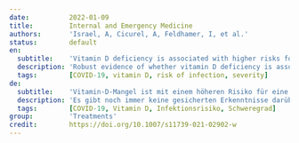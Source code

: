 ```yaml
---
date:          2022-01-09
title:         Internal and Emergency Medicine
authors:       'Israel, A, Cicurel, A, Feldhamer, I, et al.'
status:        default
en:
  subtitle:    'Vitamin D deficiency is associated with higher risks for SARS-CoV-2 infection and COVID-19 severity: a retrospective case–control study'
  description: 'Robust evidence of whether vitamin D deficiency is associated with COVID-19 infection and its severity is still lacking. The aim of the study was to evaluate the association between vitamin D levels and the risks of SARS-CoV-2 infection and severe disease in those infected. A retrospective study was carried out among members of Clalit Health Services (CHS), the largest healthcare organization in Israel, between March 1 and October 31, 2020. We created two matched case–control groups of individuals for which vitamin D levels and body mass index (BMI) were available before the pandemic: group (A), in which 41,757 individuals with positive SARS-CoV-2 PCR tests were matched with 417,570 control individuals without evidence of infection, and group (B), in which 2533 patients hospitalized in severe condition for COVID-19 were matched with 2533 patients who were tested positive for SARS-CoV-2, but were not hospitalized. Conditional logistic models were fitted in each of the groups to assess the association between vitamin D levels and outcome. An inverse correlation was demonstrated between the level of vitamin D and the risks of SARS-CoV-2 infection and of severe disease in those infected. Patients with very low vitamin D levels (< 30 nmol/L) had the highest risks for SARS-CoV-2 infection and also for severe COVID-19. In this large observational population study, we show a significant association between vitamin D deficiency and the risks of SARS-CoV-2 infection and of severe disease in those infected.'
  tags:        [COVID-19, vitamin D, risk of infection, severity]
de:
  subtitle:    'Vitamin-D-Mangel ist mit einem höheren Risiko für eine SARS-CoV-2-Infektion und einen höheren COVID-19-Schweregrad verbunden: eine retrospektive Fall-Kontroll-Studie'
  description: 'Es gibt noch immer keine gesicherten Erkenntnisse darüber, ob ein Vitamin-D-Mangel mit einer COVID-19-Infektion und deren Schweregrad zusammenhängt. Ziel der Studie war es, den Zusammenhang zwischen dem Vitamin-D-Spiegel und dem Risiko einer SARS-CoV-2-Infektion und einer schweren Erkrankung bei den Infizierten zu untersuchen. Zwischen dem 1. März und dem 31. Oktober 2020 wurde eine retrospektive Studie unter den Mitgliedern von Clalit Health Services (CHS), der größten Gesundheitseinrichtung in Israel, durchgeführt. Es wurden zwei gematchte Fall-Kontroll-Gruppen von Personen gebildet, für die Vitamin-D-Spiegel und Body-Mass-Index (BMI) vor der Pandemie verfügbar waren: Gruppe (A), in der 41 757 Personen mit positiven SARS-CoV-2-PCR-Tests mit 417 570 Kontrollpersonen ohne Anzeichen einer Infektion gematched wurden, und Gruppe (B), in der 2533 Patienten, die wegen COVID-19 in schwerem Zustand hospitalisiert wurden, mit 2533 Patienten gematched wurden, die positiv auf SARS-CoV-2 getestet, aber nicht hospitalisiert worden waren. Für jede Gruppe wurden bedingte logistische Modelle erstellt, um den Zusammenhang zwischen dem Vitamin-D-Spiegel und dem Ergebnis zu bewerten. Es zeigte sich ein umgekehrter Zusammenhang zwischen dem Vitamin-D-Spiegel und dem Risiko einer SARS-CoV-2-Infektion und einer schweren Erkrankung bei den Infizierten. Patienten mit sehr niedrigen Vitamin-D-Spiegeln (< 30 nmol/L) hatten das höchste Risiko für eine SARS-CoV-2-Infektion und auch für eine schwere COVID-19-Erkrankung. In dieser großen bevölkerungsbezogenen Beobachtungsstudie zeigen wir einen signifikanten Zusammenhang zwischen Vitamin-D-Mangel und dem Risiko einer SARS-CoV-2-Infektion und einer schweren Erkrankung bei den Infizierten.' 
  tags:        [COVID-19, Vitamin D, Infektionsrisiko, Schweregrad]
group:         'Treatments'
credit:        https://doi.org/10.1007/s11739-021-02902-w
---
```

